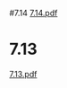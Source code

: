 ﻿#7.14
[7.14.pdf](http://7xrilq.com1.z0.glb.clouddn.com/714.pdf)
# 7.13
[7.13.pdf](http://7xrilq.com1.z0.glb.clouddn.com/713.pdf)
